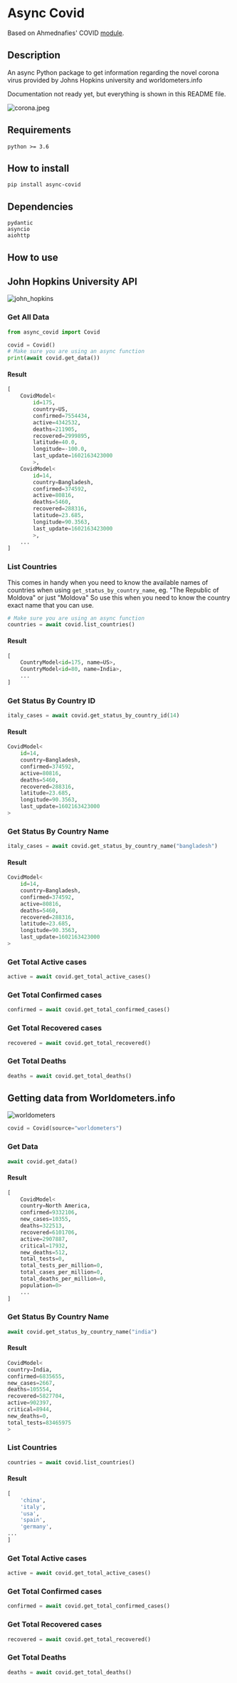 # Async Covid

Based on Ahmednafies' COVID [module](https://github.com/ahmednafies/covid).

## Description

An async Python package to get information regarding the novel corona virus provided
by Johns Hopkins university and worldometers.info

Documentation not ready yet, but everything is shown in this README file.

![corona.jpeg](docs/img/corona.jpeg)

## Requirements

    python >= 3.6

## How to install

    pip install async-covid

## Dependencies

    pydantic
    asyncio
    aiohttp

## How to use

## John Hopkins University API

![john_hopkins](docs/img/john_hopkins.png)

### Get All Data

```python
from async_covid import Covid

covid = Covid()
# Make sure you are using an async function
print(await covid.get_data())
```

#### Result

```python
[
    CovidModel<
        id=175, 
        country=US, 
        confirmed=7554434, 
        active=4342532, 
        deaths=211905, 
        recovered=2999895, 
        latitude=40.0, 
        longitude=-100.0, 
        last_update=1602163423000
        >,
    CovidModel<
        id=14, 
        country=Bangladesh,
        confirmed=374592, 
        active=80816,
        deaths=5460,
        recovered=288316,
        latitude=23.685, 
        longitude=90.3563, 
        last_update=1602163423000
        >,
    ...
]
```

### List Countries

This comes in handy when you need to know the available names of countries
when using `get_status_by_country_name`, eg. "The Republic of Moldova" or just "Moldova"
So use this when you need to know the country exact name that you can use.

```python
# Make sure you are using an async function
countries = await covid.list_countries()
```

#### Result

```python
[
    CountryModel<id=175, name=US>, 
    CountryModel<id=80, name=India>,
    ...
]
```

### Get Status By Country ID

```python
italy_cases = await covid.get_status_by_country_id(14)
```

#### Result

```python
CovidModel<
    id=14, 
    country=Bangladesh, 
    confirmed=374592,
    active=80816,
    deaths=5460, 
    recovered=288316,
    latitude=23.685,
    longitude=90.3563,
    last_update=1602163423000
>
```

### Get Status By Country Name

```python
italy_cases = await covid.get_status_by_country_name("bangladesh")
```

#### Result

```python
CovidModel<
    id=14, 
    country=Bangladesh, 
    confirmed=374592,
    active=80816,
    deaths=5460, 
    recovered=288316,
    latitude=23.685,
    longitude=90.3563,
    last_update=1602163423000
>
```

### Get Total Active cases

```python
active = await covid.get_total_active_cases()
```

### Get Total Confirmed cases

```python
confirmed = await covid.get_total_confirmed_cases()
```

### Get Total Recovered cases

```python
recovered = await covid.get_total_recovered()
```

### Get Total Deaths

```python
deaths = await covid.get_total_deaths()
```

## Getting data from Worldometers.info

![worldometers](docs/img/worldometers.png)

```python
covid = Covid(source="worldometers")
```

### Get Data

```python
await covid.get_data()
```

#### Result

```python
[
    CovidModel<
    country=North America, 
    confirmed=9332106, 
    new_cases=10355, 
    deaths=322513, 
    recovered=6101706,
    active=2907887, 
    critical=17932,
    new_deaths=512,
    total_tests=0,
    total_tests_per_million=0,
    total_cases_per_million=0, 
    total_deaths_per_million=0,
    population=0>
    ...
]

```

### Get Status By Country Name

```python
await covid.get_status_by_country_name("india")
```

#### Result

```python
CovidModel<
country=India,
confirmed=6835655,
new_cases=2667,
deaths=105554,
recovered=5827704,
active=902397,
critical=8944,
new_deaths=0, 
total_tests=83465975
>
```

### List Countries

```python
countries = await covid.list_countries()
```

#### Result

```python
[
    'china',
    'italy',
    'usa',
    'spain',
    'germany',
...
]
```

### Get Total Active cases

```python
active = await covid.get_total_active_cases()
```

### Get Total Confirmed cases

```python
confirmed = await covid.get_total_confirmed_cases()
```

### Get Total Recovered cases

```python
recovered = await covid.get_total_recovered()
```

### Get Total Deaths

```python
deaths = await covid.get_total_deaths()
```

```
